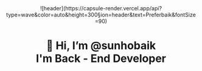 <div align=center>![header](https://capsule-render.vercel.app/api?type=wave&color=auto&height=300&section=header&text=Preferbaik&fontSize=90) <div align=center> 

<div align=center><h1>👋 Hi, I’m @sunhobaik <br> I'm Back - End Developer </h1></div> <div align=center> 
